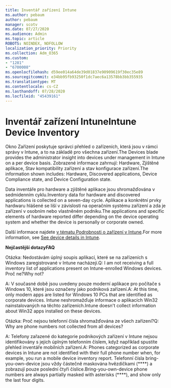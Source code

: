 ```yaml
---
title: Inventář zařízení Intune
ms.author: pebaum
author: pebaum
manager: scotv
ms.date: 07/27/2020
ms.audience: Admin
ms.topic: article
ROBOTS: NOINDEX, NOFOLLOW
localization_priority: Priority
ms.collection: Adm_O365
ms.custom:
- "1281"
- "6700008"
ms.openlocfilehash: d59ee014a64de39d01837e90909619f30ec35e89
ms.sourcegitcommit: e34bb95fb93250f1dc7aec6a13578bb3bb355935
ms.translationtype: MT
ms.contentlocale: cs-CZ
ms.lasthandoff: 07/28/2020
ms.locfileid: "45439161"
---
```

# <a name="intune-device-inventory"></a><span data-ttu-id="e90bd-102">Inventář zařízení Intune</span><span class="sxs-lookup"><span data-stu-id="e90bd-102">Intune Device Inventory</span></span>

<span data-ttu-id="e90bd-103">Okno Zařízení poskytuje správci přehled o zařízeních, která jsou v rámci správy v Intune, a to na základě pro všechna zařízení.</span><span class="sxs-lookup"><span data-stu-id="e90bd-103">The Devices blade provides the administrator insight into devices under management in Intune on a per device basis.</span></span> <span data-ttu-id="e90bd-104">Zobrazené informace zahrnují: Hardware, Zjištěné aplikace, Stav kompatibility zařízení a stav konfigurace zařízení.</span><span class="sxs-lookup"><span data-stu-id="e90bd-104">The information shown includes: Hardware, Discovered applications, Device Compliance state, and Device Configuration state.</span></span>

<span data-ttu-id="e90bd-105">Data inventáře pro hardware a zjištěné aplikace jsou shromažďována v sedmidenním cyklu.</span><span class="sxs-lookup"><span data-stu-id="e90bd-105">Inventory data for hardware and discovered applications is collected on a seven-day cycle.</span></span> <span data-ttu-id="e90bd-106">Aplikace a konkrétní prvky hardwaru hlášené se liší v závislosti na operačním systému zařízení a zda je zařízení v osobním nebo vlastněném podniku.</span><span class="sxs-lookup"><span data-stu-id="e90bd-106">The applications and specific elements of hardware reported differ depending on the device operating system and whether the device is personally or corporate owned.</span></span>

<span data-ttu-id="e90bd-107">Další informace najdete [v tématu Podrobnosti o zařízení v Intune](https://docs.microsoft.com/intune/device-inventory).</span><span class="sxs-lookup"><span data-stu-id="e90bd-107">For more information, see [See device details in Intune](https://docs.microsoft.com/intune/device-inventory).</span></span>

<span data-ttu-id="e90bd-108">**Nejčastější dotazy**</span><span class="sxs-lookup"><span data-stu-id="e90bd-108">**FAQ**</span></span>

<span data-ttu-id="e90bd-109">Otázka: Nedostávám úplný soupis aplikací, které se na zařízeních s Windows zaregistrované v Intune nacházejí.</span><span class="sxs-lookup"><span data-stu-id="e90bd-109">Q: I am not receiving a full inventory list of applications present on Intune-enrolled Windows devices.</span></span> <span data-ttu-id="e90bd-110">Proč ne?</span><span class="sxs-lookup"><span data-stu-id="e90bd-110">Why not?</span></span>

<span data-ttu-id="e90bd-111">A: V současné době jsou uvedeny pouze moderní aplikace pro počítače s Windows 10, které jsou označeny jako podniková zařízení.</span><span class="sxs-lookup"><span data-stu-id="e90bd-111">A: At this time, only modern apps are listed for Windows 10 PCs that are identified as corporate devices.</span></span> <span data-ttu-id="e90bd-112">Intune neshromažďuje informace o aplikacích Win32 nainstalovaných na těchto zařízeních.</span><span class="sxs-lookup"><span data-stu-id="e90bd-112">Intune doesn't collect information about Win32 apps installed on these devices.</span></span>

<span data-ttu-id="e90bd-113">Otázka: Proč nejsou telefonní čísla shromažďována ze všech zařízení?</span><span class="sxs-lookup"><span data-stu-id="e90bd-113">Q: Why are phone numbers not collected from all devices?</span></span>

<span data-ttu-id="e90bd-114">A: Telefony zařazené do kategorie podnikových zařízení v Intune nejsou identifikovány s jejich úplným telefonním číslem, když například spustíte přehled inventáře mobilních zařízení.</span><span class="sxs-lookup"><span data-stu-id="e90bd-114">A: Phones categorized as corporate devices in Intune are not identified with their full phone number when, for example, you run a mobile device inventory report.</span></span> <span data-ttu-id="e90bd-115">Telefonní čísla bring-you-own-device jsou vždy částečně maskována hvězdičkami (\*\*\*\*) a zobrazují pouze poslední čtyři číslice.</span><span class="sxs-lookup"><span data-stu-id="e90bd-115">Bring-you-own-device phone numbers are always partially masked with asterisks (\*\*\*\*), and show only the last four digits.</span></span>